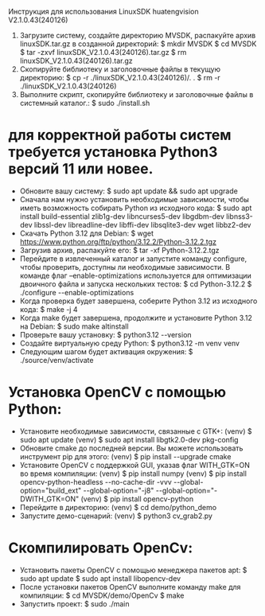 Инструкция для использования LinuxSDK huatengvision V2.1.0.43(240126)
1. Загрузите систему, создайте директорию MVSDK, распакуйте архив linuxSDK.tar.gz в созданной директорий:
	$ mkdir MVSDK
	$ cd MVSDK
	$ tar -zxvf linuxSDK_V2.1.0.43\(240126\).tar.gz
	$ rm linuxSDK_V2.1.0.43\(240126\).tar.gz
2. Скопируйте библиотеку и заголовочные файлы в текущую директорию:
	$ cp -r ./linuxSDK_V2.1.0.43\(240126\)/. .
	$ rm -r ./linuxSDK_V2.1.0.43\(240126\)
3. Выполните скрипт, скопируйте библиотеку и заголовочные файлы в системный каталог.:
	$ sudo ./install.sh

# для корректной работы систем требуется установка Python3 версий 11 или новее.
- Обновите вашу систему:
	$ sudo apt update && sudo apt upgrade
- Сначала нам нужно установить необходимые зависимости, чтобы иметь возможность собирать Python из исходного кода:
	$ sudo apt install build-essential zlib1g-dev libncurses5-dev libgdbm-dev libnss3-dev libssl-dev libreadline-dev libffi-dev libsqlite3-dev wget libbz2-dev
- Скачать Python 3.12 для Debian:
	$ wget https://www.python.org/ftp/python/3.12.2/Python-3.12.2.tgz
- Загрузив архив, распакуйте его:
	$ tar -xf Python-3.12.2.tgz
- Перейдите в извлеченный каталог и запустите команду configure, чтобы проверить, доступны ли необходимые зависимости. В команде флаг –enable-optimizations используется для оптимизации двоичного файла и запуска нескольких тестов:
	$ cd Python-3.12.2
	$ ./configure --enable-optimizations
- Когда проверка будет завершена, соберите Python 3.12 из исходного кода:
	$ make -j 4
- Когда make будет завершена, продолжите и установите Python 3.12 на Debian:
	$ sudo make altinstall
- Проверьте вашу установку:
	$ python3.12 --version
- Создайте виртуальную среду Python:
	$ python3.12 -m venv venv
- Следующим шагом будет активация окружения:
	$ ./source/venv/activate

# Установка OpenCV с помощью Python:
- Установите необходимые зависимости, связанные с GTK+:
	(venv) $ sudo apt update
	(venv) $ sudo apt install libgtk2.0-dev pkg-config
- Обновите cmake до последней версии. Вы можете использовать инструмент pip для этого:
	(venv) $ pip install --upgrade cmake
- Установите OpenCV с поддержкой GUI, указав флаг WITH_GTK=ON во время компиляции:
	(venv) $ pip install numpy
	(venv) $ pip install opencv-python-headless --no-cache-dir -vvv --global-option="build_ext" --global-option="-j8" --global-option="-DWITH_GTK=ON"
	(venv) $ pip install opencv-python
- Перейдите в директорию:
 (venv) $ cd demo/python_demo
- Запустите демо-сценарий:
 (venv) $ python3 cv_grab2.py

# Скомпилировать OpenCv:
- Установить пакеты OpenCV с помощью менеджера пакетов apt:
	$ sudo apt update
	$ sudo apt install libopencv-dev
- После установки пакетов OpenCV выполните команду make для компиляции:
	$ cd MVSDK/demo/OpenCv
	$ make
- Запустить проект:
	$ sudo ./main


